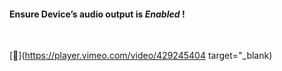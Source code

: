 <h4>Ensure Device’s audio output is <i>Enabled</i> !</h4> 


<br />

 [🍳](https://player.vimeo.com/video/429245404 target="_blank)





